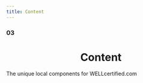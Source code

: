 ```yaml
---
title: Content
---
```


### 03

<center><h1> Content </center></h1> 

The unique local components for WELLcertified.com

